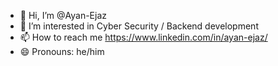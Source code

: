 - 👋 Hi, I’m @Ayan-Ejaz
- 👀 I’m interested in Cyber Security / Backend development
- 📫 How to reach me https://www.linkedin.com/in/ayan-ejaz/
- 😄 Pronouns: he/him

<!---
Ayan-Ejaz/Ayan-Ejaz is a ✨ special ✨ repository because its `README.md` (this file) appears on your GitHub profile.
You can click the Preview link to take a look at your changes.
--->
